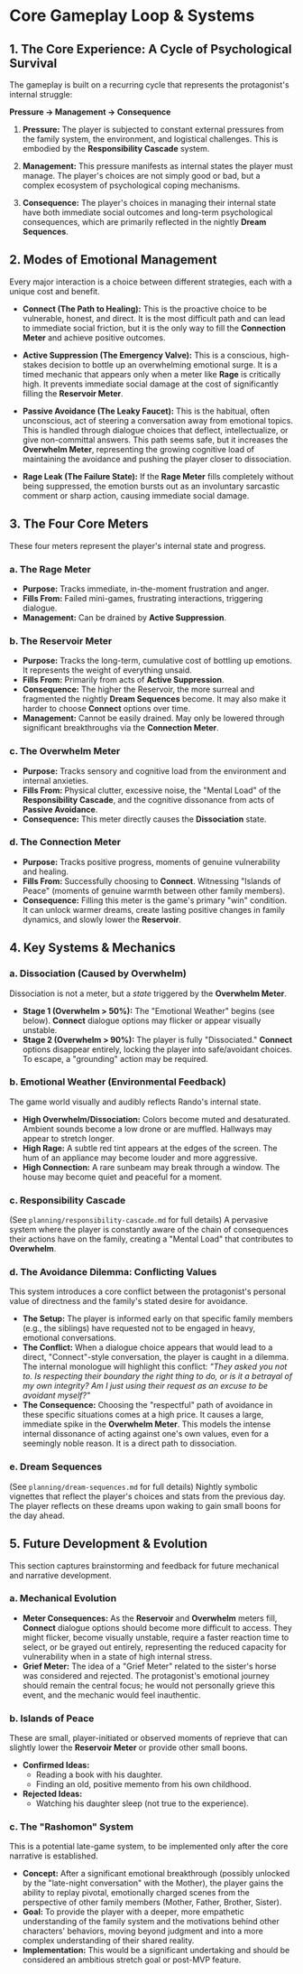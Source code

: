 # Core Gameplay Loop & Systems

## 1. The Core Experience: A Cycle of Psychological Survival

The gameplay is built on a recurring cycle that represents the protagonist's internal struggle:

**Pressure -> Management -> Consequence**

1.  **Pressure:** The player is subjected to constant external pressures from the family system, the environment, and logistical challenges. This is embodied by the **Responsibility Cascade** system.

2.  **Management:** This pressure manifests as internal states the player must manage. The player's choices are not simply good or bad, but a complex ecosystem of psychological coping mechanisms.

3.  **Consequence:** The player's choices in managing their internal state have both immediate social outcomes and long-term psychological consequences, which are primarily reflected in the nightly **Dream Sequences**.

## 2. Modes of Emotional Management

Every major interaction is a choice between different strategies, each with a unique cost and benefit.

- **Connect (The Path to Healing):** This is the proactive choice to be vulnerable, honest, and direct. It is the most difficult path and can lead to immediate social friction, but it is the only way to fill the **Connection Meter** and achieve positive outcomes.

- **Active Suppression (The Emergency Valve):** This is a conscious, high-stakes decision to bottle up an overwhelming emotional surge. It is a timed mechanic that appears only when a meter like **Rage** is critically high. It prevents immediate social damage at the cost of significantly filling the **Reservoir Meter**.

- **Passive Avoidance (The Leaky Faucet):** This is the habitual, often unconscious, act of steering a conversation away from emotional topics. This is handled through dialogue choices that deflect, intellectualize, or give non-committal answers. This path seems safe, but it increases the **Overwhelm Meter**, representing the growing cognitive load of maintaining the avoidance and pushing the player closer to dissociation.

- **Rage Leak (The Failure State):** If the **Rage Meter** fills completely without being suppressed, the emotion bursts out as an involuntary sarcastic comment or sharp action, causing immediate social damage.

## 3. The Four Core Meters

These four meters represent the player's internal state and progress.

### a. The Rage Meter
- **Purpose:** Tracks immediate, in-the-moment frustration and anger.
- **Fills From:** Failed mini-games, frustrating interactions, triggering dialogue.
- **Management:** Can be drained by **Active Suppression**.

### b. The Reservoir Meter
- **Purpose:** Tracks the long-term, cumulative cost of bottling up emotions. It represents the weight of everything unsaid.
- **Fills From:** Primarily from acts of **Active Suppression**.
- **Consequence:** The higher the Reservoir, the more surreal and fragmented the nightly **Dream Sequences** become. It may also make it harder to choose **Connect** options over time.
- **Management:** Cannot be easily drained. May only be lowered through significant breakthroughs via the **Connection Meter**.

### c. The Overwhelm Meter
- **Purpose:** Tracks sensory and cognitive load from the environment and internal anxieties.
- **Fills From:** Physical clutter, excessive noise, the "Mental Load" of the **Responsibility Cascade**, and the cognitive dissonance from acts of **Passive Avoidance**.
- **Consequence:** This meter directly causes the **Dissociation** state.

### d. The Connection Meter
- **Purpose:** Tracks positive progress, moments of genuine vulnerability and healing.
- **Fills From:** Successfully choosing to **Connect**. Witnessing "Islands of Peace" (moments of genuine warmth between other family members).
- **Consequence:** Filling this meter is the game's primary "win" condition. It can unlock warmer dreams, create lasting positive changes in family dynamics, and slowly lower the **Reservoir**.

## 4. Key Systems & Mechanics

### a. Dissociation (Caused by Overwhelm)
Dissociation is not a meter, but a *state* triggered by the **Overwhelm Meter**.
- **Stage 1 (Overwhelm > 50%):** The "Emotional Weather" begins (see below). **Connect** dialogue options may flicker or appear visually unstable.
- **Stage 2 (Overwhelm > 90%):** The player is fully "Dissociated." **Connect** options disappear entirely, locking the player into safe/avoidant choices. To escape, a "grounding" action may be required.

### b. Emotional Weather (Environmental Feedback)
The game world visually and audibly reflects Rando's internal state.
- **High Overwhelm/Dissociation:** Colors become muted and desaturated. Ambient sounds become a low drone or are muffled. Hallways may appear to stretch longer.
- **High Rage:** A subtle red tint appears at the edges of the screen. The hum of an appliance may become louder and more aggressive.
- **High Connection:** A rare sunbeam may break through a window. The house may become quiet and peaceful for a moment.

### c. Responsibility Cascade
(See `planning/responsibility-cascade.md` for full details)
A pervasive system where the player is constantly aware of the chain of consequences their actions have on the family, creating a "Mental Load" that contributes to **Overwhelm**.

### d. The Avoidance Dilemma: Conflicting Values
This system introduces a core conflict between the protagonist's personal value of directness and the family's stated desire for avoidance.
- **The Setup:** The player is informed early on that specific family members (e.g., the siblings) have requested not to be engaged in heavy, emotional conversations.
- **The Conflict:** When a dialogue choice appears that would lead to a direct, "Connect"-style conversation, the player is caught in a dilemma. The internal monologue will highlight this conflict: *"They asked you not to. Is respecting their boundary the right thing to do, or is it a betrayal of my own integrity? Am I just using their request as an excuse to be avoidant myself?"*
- **The Consequence:** Choosing the "respectful" path of avoidance in these specific situations comes at a high price. It causes a large, immediate spike in the **Overwhelm Meter**. This models the intense internal dissonance of acting against one's own values, even for a seemingly noble reason. It is a direct path to dissociation.

### e. Dream Sequences
(See `planning/dream-sequences.md` for full details)
Nightly symbolic vignettes that reflect the player's choices and stats from the previous day. The player reflects on these dreams upon waking to gain small boons for the day ahead.

## 5. Future Development & Evolution

This section captures brainstorming and feedback for future mechanical and narrative development.

### a. Mechanical Evolution
- **Meter Consequences:** As the **Reservoir** and **Overwhelm** meters fill, **Connect** dialogue options should become more difficult to access. They might flicker, become visually unstable, require a faster reaction time to select, or be grayed out entirely, representing the reduced capacity for vulnerability when in a state of high internal stress.
- **Grief Meter:** The idea of a "Grief Meter" related to the sister's horse was considered and rejected. The protagonist's emotional journey should remain the central focus; he would not personally grieve this event, and the mechanic would feel inauthentic.

### b. Islands of Peace
These are small, player-initiated or observed moments of reprieve that can slightly lower the **Reservoir Meter** or provide other small boons.
- **Confirmed Ideas:**
    - Reading a book with his daughter.
    - Finding an old, positive memento from his own childhood.
- **Rejected Ideas:**
    - Watching his daughter sleep (not true to the experience).

### c. The "Rashomon" System
This is a potential late-game system, to be implemented only after the core narrative is established.
- **Concept:** After a significant emotional breakthrough (possibly unlocked by the "late-night conversation" with the Mother), the player gains the ability to replay pivotal, emotionally charged scenes from the perspective of other family members (Mother, Father, Brother, Sister).
- **Goal:** To provide the player with a deeper, more empathetic understanding of the family system and the motivations behind other characters' behaviors, moving beyond judgment and into a more complex understanding of their shared reality.
- **Implementation:** This would be a significant undertaking and should be considered an ambitious stretch goal or post-MVP feature.
